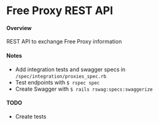 # Free Proxy REST API

#### Overview
REST API to exchange Free Proxy information

#### Notes
* Add integration tests and swagger specs in `/spec/integration/proxies_spec.rb`
* Test endpoints with `$ rspec spec`
* Create Swagger with `$ rails rswag:specs:swaggerize`

#### TODO
- Create tests